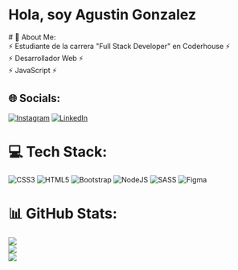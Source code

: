 <div>
  <h1>Hola, soy Agustin Gonzalez</h1>
</div>

<div aling="center">
# 💫 About Me:
</div>
⚡ Estudiante de la carrera "Full Stack Developer" en Coderhouse ⚡<br>⚡ Desarrollador Web ⚡<br>⚡ JavaScript ⚡


## 🌐 Socials:
[![Instagram](https://img.shields.io/badge/Instagram-%23E4405F.svg?logo=Instagram&logoColor=white)](//www.instagram.com/cementoooo/) [![LinkedIn](https://img.shields.io/badge/LinkedIn-%230077B5.svg?logo=linkedin&logoColor=white)](https://www.linkedin.com/in/ricardoagustingonzalez/) 

# 💻 Tech Stack:
![CSS3](https://img.shields.io/badge/css3-%231572B6.svg?style=for-the-badge&logo=css3&logoColor=white) ![HTML5](https://img.shields.io/badge/html5-%23E34F26.svg?style=for-the-badge&logo=html5&logoColor=white) ![Bootstrap](https://img.shields.io/badge/bootstrap-%23563D7C.svg?style=for-the-badge&logo=bootstrap&logoColor=white) ![NodeJS](https://img.shields.io/badge/node.js-6DA55F?style=for-the-badge&logo=node.js&logoColor=white) ![SASS](https://img.shields.io/badge/SASS-hotpink.svg?style=for-the-badge&logo=SASS&logoColor=white) 	![Figma](https://img.shields.io/badge/figma-%23F24E1E.svg?style=for-the-badge&logo=figma&logoColor=white)
# 📊 GitHub Stats:
![](https://github-readme-stats.vercel.app/api?username=AgustinGonzalez1&theme=midnight-purple&hide_border=true&include_all_commits=false&count_private=false)<br/>
![](https://github-readme-streak-stats.herokuapp.com/?user=AgustinGonzalez1&theme=midnight-purple&hide_border=true)<br/>
![](https://github-readme-stats.vercel.app/api/top-langs/?username=AgustinGonzalez1&theme=midnight-purple&hide_border=true&include_all_commits=false&count_private=false&layout=compact)

  
<!-- Proudly created with GPRM ( https://gprm.itsvg.in ) -->
